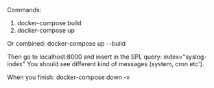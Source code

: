 
Commands:
1. docker-compose build
2. docker-compose up

Or combined: docker-compose up --build

Then go to localhost:8000 and insert in the SPL query: index="syslog-index"
You should see different kind of messages (system, cron etc').


When you finish: 
docker-compose down -v